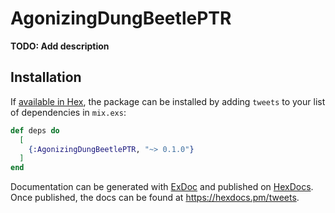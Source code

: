 # AgonizingDungBeetlePTR

**TODO: Add description**

## Installation

If [available in Hex](https://hex.pm/docs/publish), the package can be installed
by adding `tweets` to your list of dependencies in `mix.exs`:

```elixir
def deps do
  [
    {:AgonizingDungBeetlePTR, "~> 0.1.0"}
  ]
end
```

Documentation can be generated with [ExDoc](https://github.com/elixir-lang/ex_doc)
and published on [HexDocs](https://hexdocs.pm). Once published, the docs can
be found at <https://hexdocs.pm/tweets>.

